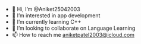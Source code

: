 - 👋 Hi, I’m @Aniket25042003
- 👀 I’m interested in app development
- 🌱 I’m currently learning C++
- 💞️ I’m looking to collaborate on Language Learning
- 📫 How to reach me aniketpatel2003@icloud.com

<!---
Aniket25042003/Aniket25042003 is a ✨ special ✨ repository because its `README.md` (this file) appears on your GitHub profile.
You can click the Preview link to take a look at your changes.
--->
